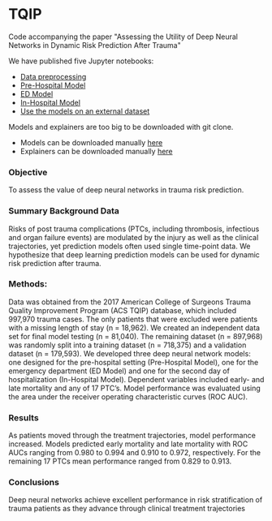 # TQIP
Code accompanying the paper "Assessing the Utility of Deep Neural Networks in Dynamic Risk Prediction After Trauma"

We have published five Jupyter notebooks: 
* [Data preprocessing](https://github.com/alexbonde/TQIP/blob/main/1_Data_preprocessing.ipynb)
* [Pre-Hospital Model](https://github.com/alexbonde/TQIP/blob/main/2_Pre-Hospital_Model.ipynb)
* [ED Model](https://github.com/alexbonde/TQIP/blob/main/3_ED_Model.ipynb)
* [In-Hospital Model](https://github.com/alexbonde/TQIP/blob/main/4_In-Hospital_Model.ipynb)
* [Use the models on an external dataset](https://github.com/alexbonde/TQIP/blob/main/5_Model_Inferecence.ipynb)

Models and explainers are too big to be downloaded with git clone. 
* Models can be downloaded manually [here](https://github.com/alexbonde/TQIP/tree/main/models)
* Explainers can be downloaded manually [here](https://github.com/alexbonde/TQIP/tree/main/explainers)

### Objective
To assess the value of deep neural networks in trauma risk prediction. 

### Summary Background Data
Risks of post trauma complications (PTCs, including thrombosis, infectious and organ failure events) are modulated by the injury as well as the clinical trajectories, yet prediction models often used single time-point data.  We hypothesize that deep learning prediction models can be used for dynamic risk prediction after trauma.

### Methods:  
Data was obtained from the 2017 American College of Surgeons Trauma Quality Improvement Program (ACS TQIP) database, which included 997,970 trauma cases. The only patients that were excluded were patients with a missing length of stay (n = 18,962). We created an independent data set for final model testing (n = 81,040). The remaining dataset (n = 897,968) was randomly split into a training dataset (n = 718,375) and a validation dataset (n = 179,593). We developed three deep neural network models: one designed for the pre-hospital setting (Pre-Hospital Model), one for the emergency department (ED Model) and one for the second day of hospitalization (In-Hospital Model). Dependent variables included early- and late mortality and any of 17 PTC’s. Model performance was evaluated using the area under the receiver operating characteristic curves (ROC AUC). 

### Results 
As patients moved through the treatment trajectories, model performance increased. Models predicted early mortality and late mortality with ROC AUCs ranging from 0.980 to 0.994 and 0.910 to 0.972, respectively. For the remaining 17 PTCs mean performance ranged from 0.829 to 0.913. 

### Conclusions
Deep neural networks achieve excellent performance in risk stratification of trauma patients as they advance through clinical treatment trajectories
